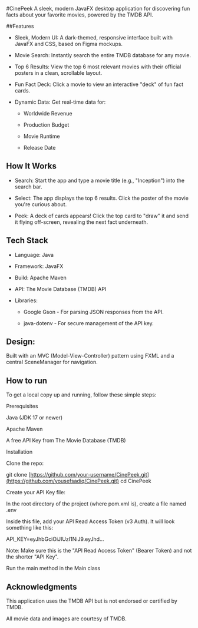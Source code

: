 #CinePeek 
A sleek, modern JavaFX desktop application for discovering fun facts about your favorite movies, powered by the TMDB API.

##Features

- Sleek, Modern UI: A dark-themed, responsive interface built with JavaFX and CSS, based on Figma mockups.

- Movie Search: Instantly search the entire TMDB database for any movie.

- Top 6 Results: View the top 6 most relevant movies with their official posters in a clean, scrollable layout.

- Fun Fact Deck: Click a movie to view an interactive "deck" of fun fact cards.

- Dynamic Data: Get real-time data for:

  - Worldwide Revenue
  
  - Production Budget
  
  - Movie Runtime
  
  - Release Date 

## How It Works

- Search: Start the app and type a movie title (e.g., "Inception") into the search bar.

- Select: The app displays the top 6 results. Click the poster of the movie you're curious about.

- Peek: A deck of cards appears! Click the top card to "draw" it and send it flying off-screen, revealing the next fact underneath.

## Tech Stack

- Language: Java 

- Framework: JavaFX 

- Build: Apache Maven

- API: The Movie Database (TMDB) API

- Libraries:

  - Google Gson - For parsing JSON responses from the API.
  
  - java-dotenv - For secure management of the API key.

## Design: 
Built with an MVC (Model-View-Controller) pattern using FXML and a central SceneManager for navigation.

## How to run

To get a local copy up and running, follow these simple steps:

Prerequisites

Java (JDK 17 or newer)

Apache Maven

A free API Key from The Movie Database (TMDB)

Installation

Clone the repo:

git clone [https://github.com/your-username/CinePeek.git](https://github.com/yousefsadiq/CinePeek.git)
cd CinePeek

Create your API Key file:

In the root directory of the project (where pom.xml is), create a file named .env

Inside this file, add your API Read Access Token (v3 Auth). It will look something like this:

API_KEY=eyJhbGciOiJIUzI1NiJ9.eyJhd...

Note: Make sure this is the "API Read Access Token" (Bearer Token) and not the shorter "API Key".

Run the main method in the Main class

## Acknowledgments

This application uses the TMDB API but is not endorsed or certified by TMDB.

All movie data and images are courtesy of TMDB.
